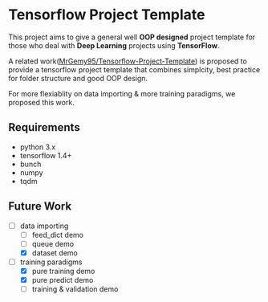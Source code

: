 # Tensorflow Project Template
This project aims to give a general well **OOP designed** project template for those who deal with **Deep Learning** projects using **TensorFlow**.

A related work([MrGemy95/Tensorflow-Project-Template](https://github.com/MrGemy95/Tensorflow-Project-Template)) is proposed to provide a tensorflow project template that combines simplcity, best practice for folder structure and good OOP design.

For more flexiablity on data importing & more training paradigms, we proposed this work. 

## Requirements
- python 3.x
- tensorflow 1.4+
- bunch
- numpy
- tqdm

## Future Work
- [ ] data importing
    - [ ] feed_dict demo
    - [ ] queue demo
    - [x] dataset demo
- [ ] training paradigms
    - [x] pure training demo
    - [x] pure predict demo
    - [ ] training & validation demo
